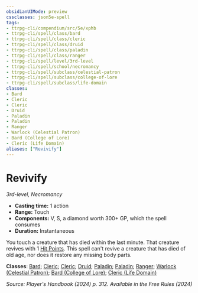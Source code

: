 ```yaml
---
obsidianUIMode: preview
cssclasses: json5e-spell
tags:
- ttrpg-cli/compendium/src/5e/xphb
- ttrpg-cli/spell/class/bard
- ttrpg-cli/spell/class/cleric
- ttrpg-cli/spell/class/druid
- ttrpg-cli/spell/class/paladin
- ttrpg-cli/spell/class/ranger
- ttrpg-cli/spell/level/3rd-level
- ttrpg-cli/spell/school/necromancy
- ttrpg-cli/spell/subclass/celestial-patron
- ttrpg-cli/spell/subclass/college-of-lore
- ttrpg-cli/spell/subclass/life-domain
classes:
- Bard
- Cleric
- Cleric
- Druid
- Paladin
- Paladin
- Ranger
- Warlock (Celestial Patron)
- Bard (College of Lore)
- Cleric (Life Domain)
aliases: ["Revivify"]
---
```

# Revivify
*3rd-level, Necromancy*  


- **Casting time:** 1 action
- **Range:** Touch
- **Components:** V, S, a diamond worth 300+ GP, which the spell consumes
- **Duration:** Instantaneous

You touch a creature that has died within the last minute. That creature revives with 1 [Hit Points](Mechanics/rules/variant-rules/hit-points-xphb.md). This spell can't revive a creature that has died of old age, nor does it restore any missing body parts.

**Classes**: [Bard](list-spells-classes-bard); [Cleric](list-spells-classes-cleric); [Cleric](list-spells-classes-cleric); [Druid](list-spells-classes-druid); [Paladin](list-spells-classes-paladin); [Paladin](list-spells-classes-paladin); [Ranger](list-spells-classes-ranger); [Warlock (Celestial Patron)](list-spells-classes-warlock-xphb-celestial-patron-xphb); [Bard (College of Lore)](list-spells-classes-bard-xphb-college-of-lore-xphb); [Cleric (Life Domain)](list-spells-classes-cleric-xphb-life-domain-xphb)

*Source: Player's Handbook (2024) p. 312. Available in the Free Rules (2024)*
